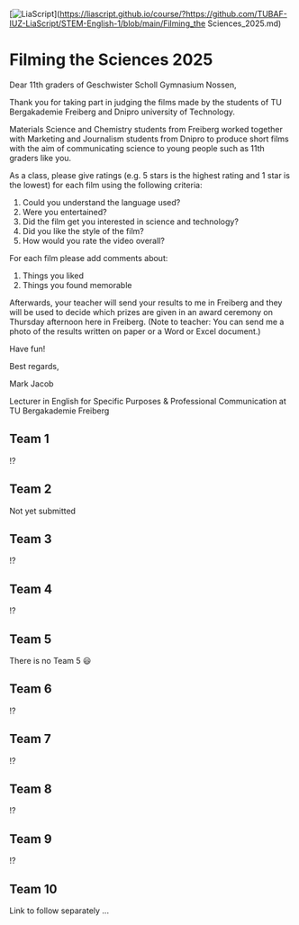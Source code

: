 <!--
author:   Mark Jacob
email:    Mark.Jacob@iuz.tu-freiberg.de
version:  0.1.0
language: en
narrator: US English Female

comment:  Student judges for film festival

import: https://raw.githubusercontent.com/liaScript/mermaid_template/master/README.md

link:     https://cdn.jsdelivr.net/chartist.js/latest/chartist.min.css

script:   https://cdn.jsdelivr.net/chartist.js/latest/chartist.min.js

-->

[![LiaScript](https://raw.githubusercontent.com/LiaScript/LiaScript/master/badges/course.svg)](https://liascript.github.io/course/?https://github.com/TUBAF-IUZ-LiaScript/STEM-English-1/blob/main/Filming_the Sciences_2025.md)

# Filming the Sciences 2025

Dear 11th graders of Geschwister Scholl Gymnasium Nossen,

Thank you for taking part in judging the films made by the students of TU Bergakademie Freiberg and Dnipro university of Technology.

Materials Science and Chemistry students from Freiberg worked together with Marketing and Journalism students from Dnipro to produce short films with the aim of communicating science to young people such as 11th graders like you.

As a class, please give ratings (e.g. 5 stars is the highest rating and 1 star is the lowest) for each film using the following criteria:

1. Could you understand the language used?
2. Were you entertained?
3. Did the film get you interested in science and technology?
4. Did you like the style of the film?
5. How would you rate the video overall?

For each film please add comments about:

1. Things you liked
2. Things you found memorable

Afterwards, your teacher will send your results to me in Freiberg and they will be used to decide which prizes are given in an award ceremony on Thursday afternoon here in Freiberg. (Note to teacher: You can send me a photo of the results written on paper or a Word or Excel document.)

Have fun!

Best regards,

Mark Jacob

Lecturer in English for Specific Purposes & Professional Communication at TU Bergakademie Freiberg

## Team 1

!?[](https://video.tu-freiberg.de/video/fts-2025-team1/0fd52f1168fa0e3a6a848930bdef556d)

## Team 2

Not yet submitted

## Team 3

!?[](https://video.tu-freiberg.de/video/fts-2025-team3/aeebf819d466db34eae7fbe44194453a)

## Team 4

!?[](https://video.tu-freiberg.de/video/fts-2025-team4/fcde4abe6aa8590920f24cc3565f90bd)

## Team 5

There is no Team 5 😃

## Team 6

!?[](https://video.tu-freiberg.de/video/fts-2025-team6/ccb76bd4ff08a81460d94f060662793b)

## Team 7

!?[](https://video.tu-freiberg.de/video/fts-2025-team7/43f262837c3494133d4cc670422a74d8)

## Team 8

!?[](https://video.tu-freiberg.de/video/fts-2025-team8/9843a41d2531f7a8de95cf427e2004fe)

## Team 9

!?[](https://video.tu-freiberg.de/video/fts-2025-team9/a9173609e0b8c908a91b4272001e02f3)

## Team 10

Link to follow separately ...
